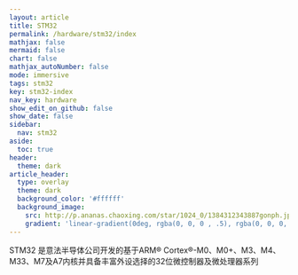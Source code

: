 ```yaml
---
layout: article
title: STM32
permalink: /hardware/stm32/index
mathjax: false
mermaid: false
chart: false
mathjax_autoNumber: false
mode: immersive
tags: stm32
key: stm32-index
nav_key: hardware
show_edit_on_github: false
show_date: false
sidebar:
  nav: stm32
aside:
  toc: true
header:
  theme: dark
article_header:
  type: overlay
  theme: dark
  background_color: '#ffffff'
  background_image:
    src: http://p.ananas.chaoxing.com/star/1024_0/1384312343887gonph.jpg
    gradient: 'linear-gradient(0deg, rgba(0, 0, 0 , .5), rgba(0, 0, 0, .5))'
---
```


STM32 是意法半导体公司开发的基于ARM® Cortex®-M0、M0+、M3、M4、M33、M7及A7内核并具备丰富外设选择的32位微控制器及微处理器系列
